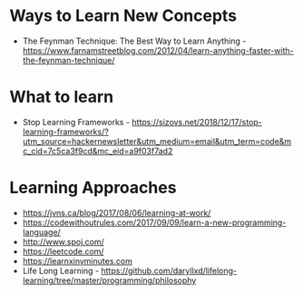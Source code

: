 # Ways to Learn New Concepts
* The Feynman Technique: The Best Way to Learn Anything - https://www.farnamstreetblog.com/2012/04/learn-anything-faster-with-the-feynman-technique/

# What to learn
* Stop Learning Frameworks - https://sizovs.net/2018/12/17/stop-learning-frameworks/?utm_source=hackernewsletter&utm_medium=email&utm_term=code&mc_cid=7c5ca3f9cd&mc_eid=a9f03f7ad2

# Learning Approaches
* https://jvns.ca/blog/2017/08/06/learning-at-work/
* https://codewithoutrules.com/2017/09/09/learn-a-new-programming-language/
* http://www.spoj.com/
* https://leetcode.com/
* https://learnxinyminutes.com
* Life Long Learning - https://github.com/daryllxd/lifelong-learning/tree/master/programming/philosophy

